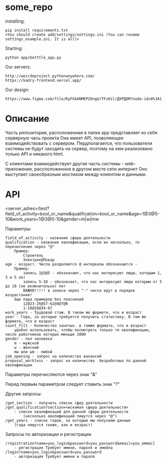 # some_repo

installing:

    pip install requirements.txt
    <You should create add/settings/settings.ini (You can rename settings_example.ini. It is all)>

Starting:

    python app/botttle_app.py

Our servers:
    
    http://weirdeproject.pythonanywhere.com/
    https://kadry-frontend.vercel.app/

Our design:

    https://www.figma.com/file/RyFGkANMEPZOngGrTFzOil/ДУРДОМ?node-id=0%3A1

# Описание

Часть репозитория, расположенная в папке app представляет из себя серверную чась проекта
Она имеет API, позволяющее взаимодействовать с сервером. Пердполагается, что пользователи системы не будут
заходить на сервер, поэтому на нем реализовано только API и никакого html.

С клиентами взаимодействует другая часть системы - web-приложение, рассположенное в другом месте сети интернет
Оно выступает своеобразным мостиком между клиентом и данными.


# API

<server_adres>/test?field_of_activity=bool_or_name&qualification=bool_or_name&age=1@3@5-10&work_years=1@3@5-10&gender=m|w|mw

Параметры:

    field_of_activity - название сферы деятельности
    qualification - название кволификации, если их несколько, то перечисление через "@"
        Пример:
            Строитель
            Электрик@Повар
    age - возраст. Числа разделяются @ интервалы обозначаются - 
        Пример:
            запись 1@3@5 - обозначают, что нас интересуют люди, которым 1, 3 и 5 лет
            запись 5-10 - обозначает, что нас интересуют люди которым от 5 до 10 (не включительно) лет
            ВАЖНО!!!!! в записи через "-" числа идут в порядке возрастания!
        Еще пара примеров без пояснений
            12@23-26@57-62@4@7@8
            1-10@18@34-67
    work_years - Трудовой стаж. В таком же формате, что и возраст
    year - Года, за которые требуется получить статистику. В том же формате, что и возраст
    count_filt - Количество занятых. в томже формате, что и возраст
        удобно использовать, чтобы посмотреть только те кволификации, число работников которых меньше 1000
    gender - пол человека
        m - мужской
        w - женский
        mw или wm - любой
    job_opening - запрос на количество вакансий
    proposal_workless - запрос на количество  безработных по данной кволификации

Параметры перечисляются через знак "&"

Перед первым параметром следует ставить знак "?"

Другие запросы:

    /get_section - получить список сфер деятельности
    /get_qualification?section=<искомая сфера деятельности> 
        - список квалификаций для данной сферы деятельности
            (несколько еволификаций пишутся через "@")
    /get_years - список годов, за которые мы получаем данные
        (года пишутся также, как и возраст)

Запросы по авторизации и регистрации

    /registration?name=you_login&password=you_password&email=you_emmeil
        - регистрация Требует имени, пароля и эмейла
    /login?name=you_login&password=you_password
        - авторизация Требует имени и пароля
